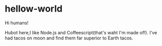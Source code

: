 # hellow-world

Hi humans!

Hubot here,I like Node.js and Coffeescript(that's waht I'm made of!).
I've had tacos on moon and find them far superior to Earth tacos.

